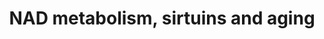 ---
annotations:
- id: PW:0002584
  parent: classic metabolic pathway
  type: Pathway Ontology
  value: Sirtuin mediated pathway
- id: PW:0000651
  parent: regulatory pathway
  type: Pathway Ontology
  value: aging pathway
- id: PW:0000002
  parent: classic metabolic pathway
  type: Pathway Ontology
  value: classic metabolic pathway
authors:
- Khanspers
- Susan
- AlexanderPico
- Jmelius
- Mkutmon
- MaintBot
- Eweitz
citedin:
- link: PMC9293528
description: A model for DNA damage, inflammation, NAD+, and aging. Two key events,
  the activation of PARP by DNA damage and the decreased NAMPT expression associated
  with inflammation, lead to decreased SIRT1 and SIRT3 activity in the nucleus and
  mitochondria, respectively. Decreased SIRT1 activity is associated with further
  PARP activation and increased DNA damage. Decreased SIRT1 also leads to NF-kB activation
  and decreased FOXO3a activity, two factors that lead to increased inflammation.
  These contribute to the establishment of two parallel feed-forward self reinforcing
  loops that further accelerate the aging process. This process is initiated earlier
  and faster in patients with DNA damage repair defects (such as CS, XPA, and AT).
  Mitochondrial function is diminished as a result of decreased SIRT3 activity, leading
  to mitochondrial protein hyperacetylation, whereas decreased SIRT1 is associated
  with decreased TFAM (necessary for mitochondrial DNA replication and transcription)
  and decreased PGC-1a (necessary for mitochondrial biogenesis). Possible therapeutic
  interventions to restore NAD+ levels are illustrated for each of the key enzymes
  (red arrows). Based on fig 4 from http://science.sciencemag.org/content/350/6265/1208.long.  Proteins
  on this pathway have targeted assays available via the [https://assays.cancer.gov/available_assays?wp_id=WP3630
  CPTAC Assay Portal]
last-edited: 2022-02-26
ndex: 4e365d2d-8b67-11eb-9e72-0ac135e8bacf
organisms:
- Homo sapiens
redirect_from:
- /index.php/Pathway:WP3630
- /instance/WP3630
- /instance/WP3630_rr121716
revision: r121716
schema-jsonld:
- '@context': https://schema.org/
  '@id': https://wikipathways.github.io/pathways/WP3630.html
  '@type': Dataset
  creator:
    '@type': Organization
    name: WikiPathways
  description: A model for DNA damage, inflammation, NAD+, and aging. Two key events,
    the activation of PARP by DNA damage and the decreased NAMPT expression associated
    with inflammation, lead to decreased SIRT1 and SIRT3 activity in the nucleus and
    mitochondria, respectively. Decreased SIRT1 activity is associated with further
    PARP activation and increased DNA damage. Decreased SIRT1 also leads to NF-kB
    activation and decreased FOXO3a activity, two factors that lead to increased inflammation.
    These contribute to the establishment of two parallel feed-forward self reinforcing
    loops that further accelerate the aging process. This process is initiated earlier
    and faster in patients with DNA damage repair defects (such as CS, XPA, and AT).
    Mitochondrial function is diminished as a result of decreased SIRT3 activity,
    leading to mitochondrial protein hyperacetylation, whereas decreased SIRT1 is
    associated with decreased TFAM (necessary for mitochondrial DNA replication and
    transcription) and decreased PGC-1a (necessary for mitochondrial biogenesis).
    Possible therapeutic interventions to restore NAD+ levels are illustrated for
    each of the key enzymes (red arrows). Based on fig 4 from http://science.sciencemag.org/content/350/6265/1208.long.  Proteins
    on this pathway have targeted assays available via the [https://assays.cancer.gov/available_assays?wp_id=WP3630
    CPTAC Assay Portal]
  keywords:
  - FOXO1
  - FOXO3
  - HIF1A
  - NAD
  - NAMPT
  - NFKB1
  - Nicotinamide riboside
  - PARP inhibitors
  - PARP1
  - PPARG
  - ROS1
  - Resveratrol
  - SIRT1
  - SIRT3
  - TFAM
  - TORC2
  license: CC0
  name: NAD metabolism, sirtuins and aging
seo: CreativeWork
title: NAD metabolism, sirtuins and aging
wpid: WP3630
---